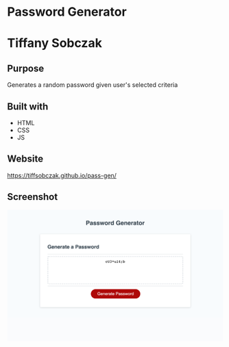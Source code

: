 # Password Generator

# Tiffany Sobczak

## Purpose
Generates a random password given user's selected criteria

## Built with 
* HTML
* CSS
* JS

## Website 
https://tiffsobczak.github.io/pass-gen/

## Screenshot
![Password Generator Screenshot](./pass-gen-ss.png)
